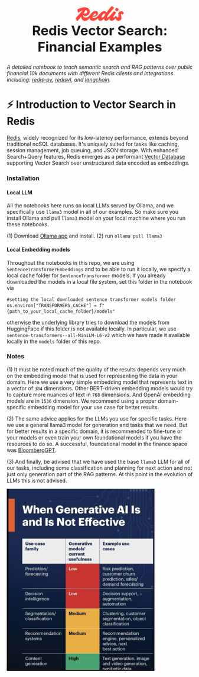 
<div align="center">
    <div><img src="assets/redis_logo.svg" style="width: 130px"> </div>
    <div style="display: inline-block; text-align: center; margin-bottom: 10px;">
        <span style="font-size: 36px;"><b>Redis Vector Search: Financial Examples</b></span>
        <br />
    </div>
    <br />
</div>



*A detailed notebook to teach semantic search and RAG patterns over public financial 10k documents with different Redis clients and integrations including: [redis-py](https://redis-py.readthedocs.io/en/stable/index.html), [redisvl](https://redisvl.com), and [langchain](https://python.langchain.com/docs/integrations/vectorstores/redis).*

# ⚡ Introduction to Vector Search in Redis
[Redis](https://redis.com), widely recognized for its low-latency performance, extends beyond traditional noSQL databases. It's uniquely suited for tasks like caching, session management, job queuing, and JSON storage. With enhanced Search+Query features, Redis emerges as a performant [Vector Database](https://redis.com/solutions/use-cases/vector-database) supporting Vector Search over unstructured data encoded as embeddings.

### Installation

#### Local LLM
All the notebooks here runs on local LLMs served by Ollama, and we specifically use `llama3` model in all of our examples. 
So make sure you install Ollama and pull `llama3` model on your local machine where you run these notebooks.

(1) Download [Ollama app](https://ollama.ai/) and install.
(2) run `ollama pull llama3`

#### Local Embedding models

Throughout the notebooks in this repo, we are using `SentenceTransformerEmbeddings` and to be able to run it locally, 
we specify a local cache folder for `SentenceTransformer` models. 
If you already downloaded the models in a local file system, set this folder in the notebook via

```code
#setting the local downloaded sentence transformer models folder
os.environ["TRANSFORMERS_CACHE"] = f"{path_to_your_local_cache_folder}/models"
```

otherwise the underlying library tries to download the models from HuggingFace if this folder is not available locally.
In particular, we use `sentence-transformers--all-MiniLM-L6-v2` which we have made it available locally in the `models` 
folder of this repo.

### Notes
(1) It must be noted much of the quality of the results depends very much on the embedding model that is used 
for representing the data in your domain. Here we use a very simple embedding model that represents text 
in a vector of `384` dimensions. Other BERT-driven embedding models would try to capture more nuances of text in `768` 
dimensions. And OpenAI embedding models are in `1536` dimension. We recommend using a proper domain-specific 
embedding model for your use case for better results.

(2) The same advice applies for the LLMs you use for specific tasks. Here we use a general llama3 model for generation 
and tasks that we need. But for better results in a specific domain, it is recommended to fine-tune or your models 
or even train your own foundational models if you have the resources to do so. A successful, foundational model 
in the finance space was [BloombergGPT](https://arxiv.org/abs/2303.17564).  

(3) And finally, be advised that we have used the base `llama3` LLM for all of our tasks, including some classification 
and planning for next action and not just only generation part of the RAG patterns. 
At this point in the evolution of LLMs this is not advised.

<img src="assets/GenAI-usecases.png" alt="GenAI" width="400"/>







